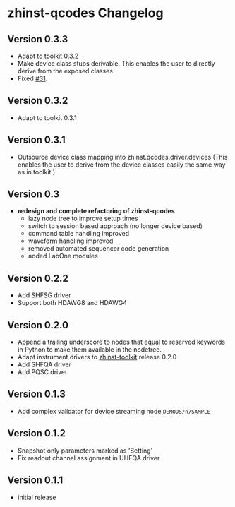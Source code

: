 # zhinst-qcodes Changelog
## Version 0.3.3
* Adapt to toolkit 0.3.2
* Make device class stubs derivable. This enables the user to directly derive
  from the exposed classes.
* Fixed [#31](https://github.com/zhinst/zhinst-qcodes/issues/31).

## Version 0.3.2
* Adapt to toolkit 0.3.1

## Version 0.3.1
* Outsource device class mapping into zhinst.qcodes.driver.devices
  (This enables the user to derive from the device classes easily the same
  way as in toolkit.)
## Version 0.3
* **redesign and complete refactoring of zhinst-qcodes**
  * lazy node tree to improve setup times
  * switch to session based approach (no longer device based)
  * command table handling improved
  * waveform handling improved
  * removed automated sequencer code generation
  * added LabOne modules

## Version 0.2.2
* Add SHFSG driver
* Support both HDAWG8 and HDAWG4

## Version 0.2.0
* Append a trailing underscore to nodes that equal to reserved keywords in Python to make them available in the nodetree.
* Adapt instrument drivers to [zhinst-toolkit](https://docs.zhinst.com/zhinst-toolkit/en/latest/changelog/index.html#version-0-1-2) release 0.2.0
* Add SHFQA driver
* Add PQSC driver

## Version 0.1.3
* Add complex validator for device streaming node `DEMODS/n/SAMPLE`

## Version 0.1.2
* Snapshot only parameters marked as 'Setting'
* Fix readout channel assignment in UHFQA driver

## Version 0.1.1
* initial release

